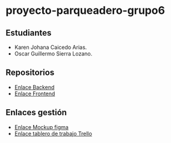 # proyecto-parqueadero-grupo6

## Estudiantes
- Karen Johana Caicedo Arias.
- Oscar Guillermo Sierra Lozano.

## Repositorios
- [Enlace Backend](https://github.com/Oscarsl10/backend-parqueadero.git)
- [Enlace Frontend](https://github.com/Oscarsl10/frontend-parqueadero.git)

## Enlaces gestión
- [Enlace Mockup figma](https://www.figma.com/design/WKF95MqvI9irVqgIakiHlK/EasyPark---6?node-id=0-1&t=HNUoZ187pCwtyXrk-1)
- [Enlace tablero de trabajo Trello](https://trello.com/invite/b/67b711cabfde1149f4ce6efe/ATTI089ea568c98b0811316c19c4527b80780E8E931A/easypark-6)
